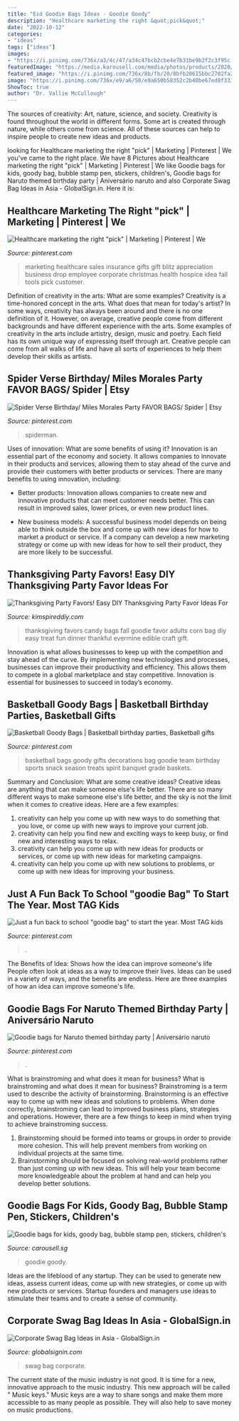 ```yaml
---
title: "Eid Goodie Bags Ideas - Goodie Goody"
description: "Healthcare marketing the right &quot;pick&quot;"
date: "2022-10-12"
categories:
- "ideas"
tags: ["ideas"]
images:
- "https://i.pinimg.com/736x/a3/4c/47/a34c47bcb2cbe4e7b31be9b2f2c3f95c.jpg"
featuredImage: "https://media.karousell.com/media/photos/products/2020/7/23/goodie_bags_for_kids_goody_bag_1595490684_13774b95.jpg"
featured_image: "https://i.pinimg.com/736x/8b/fb/20/8bfb20615bbc2702fa24a369e8ccc50b--sports-goodie-bags-basketball-basketball-treats.jpg"
image: "https://i.pinimg.com/736x/e9/a6/50/e9a650b58352c2b40be67ed8f333fc84.jpg"
ShowToc: true
author: "Dr. Vallie McCullough"
---
```



The sources of creativity: Art, nature, science, and society.
Creativity is found throughout the world in different forms. Some art is created through nature, while others come from science. All of these sources can help to inspire people to create new ideas and products.

	

		
looking for Healthcare marketing the right &quot;pick&quot; | Marketing | Pinterest | We you've came to the right place. We have 8 Pictures about Healthcare marketing the right &quot;pick&quot; | Marketing | Pinterest | We like Goodie bags for kids, goody bag, bubble stamp pen, stickers, children&#039;s, Goodie bags for Naruto themed birthday party | Aniversário naruto and also Corporate Swag Bag Ideas in Asia - GlobalSign.in. Here it is:
		
    
## Healthcare Marketing The Right &quot;pick&quot; | Marketing | Pinterest | We

<img loading=lazy src="https://s-media-cache-ak0.pinimg.com/736x/6e/f5/d3/6ef5d3a63b71b988223618c9fd7b2a74.jpg" onerror="this.onerror=null;this.src='https://tse3.mm.bing.net/th?id=OIP.OzBme_hkfHxAQKxgPv3MNwHaJ3&amp;pid=15.1';" alt="Healthcare marketing the right &quot;pick&quot; | Marketing | Pinterest | We">

_Source: pinterest.com_

>marketing healthcare sales insurance gifts gift blitz appreciation business drop employee corporate christmas health hospice idea fall tools pick customer. 

	

Definition of creativity in the arts: What are some examples?
Creativity is a time-honored concept in the arts. What does that mean for today's artist? In some ways, creativity has always been around and there is no one definition of it. However, on average, creative people come from different backgrounds and have different experience with the arts. 
Some examples of creativity in the arts include artistry, design, music and poetry. Each field has its own unique way of expressing itself through art. Creative people can come from all walks of life and have all sorts of experiences to help them develop their skills as artists.

    
## Spider Verse Birthday/ Miles Morales Party FAVOR BAGS/ Spider | Etsy

<img loading=lazy src="https://i.pinimg.com/736x/e9/a6/50/e9a650b58352c2b40be67ed8f333fc84.jpg" onerror="this.onerror=null;this.src='https://tse3.mm.bing.net/th?id=OIP.XSmqCuG43UeupJsByk0kKQHaGK&amp;pid=15.1';" alt="Spider Verse Birthday/ Miles Morales Party FAVOR BAGS/ Spider | Etsy">

_Source: pinterest.com_

>spiderman. 

	

Uses of innovation: What are some benefits of using it?
Innovation is an essential part of the economy and society. It allows companies to innovate in their products and services, allowing them to stay ahead of the curve and provide their customers with better products or services. There are many benefits to using innovation, including: 
- Better products: Innovation allows companies to create new and innovative products that can meet customer needs better. This can result in improved sales, lower prices, or even new product lines.

- New business models: A successful business model depends on being able to think outside the box and come up with new ideas for how to market a product or service. If a company can develop a new marketing strategy or come up with new ideas for how to sell their product, they are more likely to be successful.

    
## Thanksgiving Party Favors! Easy DIY Thanksgiving Party Favor Ideas For

<img loading=lazy src="https://kimspireddiy.com/wp-content/uploads/2018/10/thankful-candy-corn-favor-treat-bag-475188819.jpg" onerror="this.onerror=null;this.src='https://tse2.mm.bing.net/th?id=OIP.8o34bq3Lzb_lRmT4rytHYQHaLH&amp;pid=15.1';" alt="Thanksgiving Party Favors! Easy DIY Thanksgiving Party Favor Ideas For">

_Source: kimspireddiy.com_

>thanksgiving favors candy bags fall goodie favor adults corn bag diy easy treat fun dinner thankful evermine edible craft gift. 

	

Innovation is what allows businesses to keep up with the competition and stay ahead of the curve. By implementing new technologies and processes, businesses can improve their productivity and efficiency. This allows them to compete in a global marketplace and stay competitive. Innovation is essential for businesses to succeed in today’s economy.

    
## Basketball Goody Bags | Basketball Birthday Parties, Basketball Gifts

<img loading=lazy src="https://i.pinimg.com/736x/8b/fb/20/8bfb20615bbc2702fa24a369e8ccc50b--sports-goodie-bags-basketball-basketball-treats.jpg" onerror="this.onerror=null;this.src='https://tse1.mm.bing.net/th?id=OIP.G9xDSrv6ireOZO93JYDqwwHaHa&amp;pid=15.1';" alt="Basketball Goody Bags | Basketball birthday parties, Basketball gifts">

_Source: pinterest.com_

>basketball bags goody gifts decorations bag goodie team birthday sports snack season treats spirit banquet grade baskets. 

	

Summary and Conclusion: What are some creative ideas?
Creative ideas are anything that can make someone else's life better. There are so many different ways to make someone else's life better, and the sky is not the limit when it comes to creative ideas. Here are a few examples: 
1) creativity can help you come up with new ways to do something that you love, or come up with new ways to improve your current job. 
2) creativity can help you find new and exciting ways to keep busy, or find new and interesting ways to relax. 
3) creativity can help you come up with new ideas for products or services, or come up with new ideas for marketing campaigns. 
4) creativity can help you come up with new solutions to problems, or come up with new ideas for improving your business.

    
## Just A Fun Back To School &quot;goodie Bag&quot; To Start The Year. Most TAG Kids

<img loading=lazy src="https://i.pinimg.com/736x/87/5c/c4/875cc459bf7914a7b2f08b5324cb04de.jpg" onerror="this.onerror=null;this.src='https://tse1.mm.bing.net/th?id=OIP.q0o0lEgNMZT9wQIEbVfEtgHaJ3&amp;pid=15.1';" alt="Just a fun back to school &quot;goodie bag&quot; to start the year. Most TAG kids">

_Source: pinterest.com_

>. 

	

The Benefits of Idea: Shows how the idea can improve someone's life
People often look at ideas as a way to improve their lives. Ideas can be used in a variety of ways, and the benefits are endless. Here are three examples of how an idea can improve someone's life.

    
## Goodie Bags For Naruto Themed Birthday Party | Aniversário Naruto

<img loading=lazy src="https://i.pinimg.com/736x/a3/4c/47/a34c47bcb2cbe4e7b31be9b2f2c3f95c.jpg" onerror="this.onerror=null;this.src='https://tse4.mm.bing.net/th?id=OIP.61IXRcut-3DO0MjoS5P2ugHaJ3&amp;pid=15.1';" alt="Goodie bags for Naruto themed birthday party | Aniversário naruto">

_Source: pinterest.com_

>. 

	

What is brainstroming and what does it mean for business?
What is brainstroming and what does it mean for business?
Brainstroming is a term used to describe the activity of brainstorming. Brainstorming is an effective way to come up with new ideas and solutions to problems. When done correctly, brainstroming can lead to improved business plans, strategies and operations. However, there are a few things to keep in mind when trying to achieve brainstroming success.

1) Brainstorming should be formed into teams or groups in order to provide more cohesion. This will help prevent members from working on individual projects at the same time.
2) Brainstorming should be focused on solving real-world problems rather than just coming up with new ideas. This will help your team become more knowledgeable about the problem at hand and can help you develop better solutions.

    
## Goodie Bags For Kids, Goody Bag, Bubble Stamp Pen, Stickers, Children&#039;s

<img loading=lazy src="https://media.karousell.com/media/photos/products/2020/7/23/goodie_bags_for_kids_goody_bag_1595490684_13774b95.jpg" onerror="this.onerror=null;this.src='https://tse2.mm.bing.net/th?id=OIP._4sTTM5GKSGImfVFhXp_EQHaJ_&amp;pid=15.1';" alt="Goodie bags for kids, goody bag, bubble stamp pen, stickers, children&#039;s">

_Source: carousell.sg_

>goodie goody. 

	

Ideas are the lifeblood of any startup. They can be used to generate new ideas, assess current ideas, come up with new strategies, or come up with new products or services. Startup founders and managers use ideas to stimulate their teams and to create a sense of community.

    
## Corporate Swag Bag Ideas In Asia - GlobalSign.in

<img loading=lazy src="https://globalsignin.com/wp-content/uploads/2019/03/1200x800-GSI-Blog-Post-3-4.jpg" onerror="this.onerror=null;this.src='https://tse3.mm.bing.net/th?id=OIP.CZQJozr_6_8kAbPymbO2eQHaE8&amp;pid=15.1';" alt="Corporate Swag Bag Ideas in Asia - GlobalSign.in">

_Source: globalsignin.com_

>swag bag corporate. 

	

The current state of the music industry is not good. It is time for a new, innovative approach to the music industry. This new approach will be called " Music keys." Music keys are a way to share songs and make them more accessible to as many people as possible. They will also help to save money on music productions.

